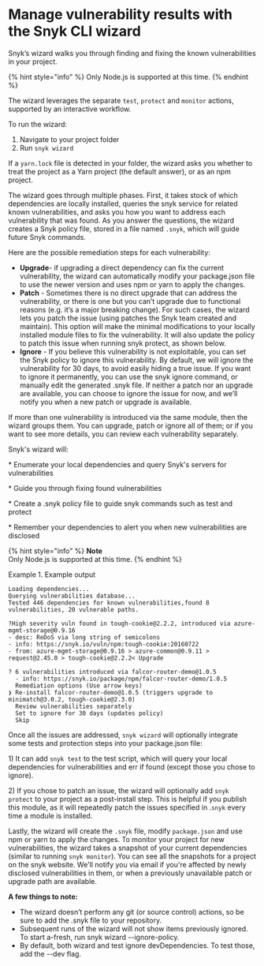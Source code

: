 # Manage vulnerability results with the Snyk CLI wizard

Snyk’s wizard walks you through finding and fixing the known vulnerabilities in your project.

{% hint style="info" %}
Only Node.js is supported at this time.
{% endhint %}

The wizard leverages the separate `test`, `protect` and `monitor` actions, supported by an interactive workflow.

To run the wizard:

1. Navigate to your project folder
2. Run `snyk wizard` 

If a `yarn.lock` file is detected in your folder, the wizard asks you whether to treat the project as a Yarn project \(the default answer\), or as an npm project.

The wizard goes through multiple phases. First, it takes stock of which dependencies are locally installed, queries the snyk service for related known vulnerabilities, and asks you how you want to address each vulnerability that was found. As you answer the questions, the wizard creates a Snyk policy file, stored in a file named `.snyk`, which will guide future Snyk commands.

Here are the possible remediation steps for each vulnerability:

* **Upgrade**- if upgrading a direct dependency can fix the current vulnerability, the wizard can automatically modify your package.json file to use the newer version and uses npm or yarn to apply the changes.
* **Patch** - Sometimes there is no direct upgrade that can address the vulnerability, or there is one but you can’t upgrade due to functional reasons \(e.g. it’s a major breaking change\). For such cases, the wizard lets you patch the issue \(using patches the Snyk team created and maintain\). This option will make the minimal modifications to your locally installed module files to fix the vulnerability. It will also update the policy to patch this issue when running snyk protect, as shown below.
* **Ignore** - If you believe this vulnerability is not exploitable, you can set the Snyk policy to ignore this vulnerability. By default, we will ignore the vulnerability for 30 days, to avoid easily hiding a true issue. If you want to ignore it permanently, you can use the snyk ignore command, or manually edit the generated .snyk file. If neither a patch nor an upgrade are available, you can choose to ignore the issue for now, and we’ll notify you when a new patch or upgrade is available.

If more than one vulnerability is introduced via the same module, then the wizard groups them. You can upgrade, patch or ignore all of them; or if you want to see more details, you can review each vulnerability separately.

Snyk's wizard will:

\* Enumerate your local dependencies and query Snyk's servers for vulnerabilities

\* Guide you through fixing found vulnerabilities

\* Create a .snyk policy file to guide snyk commands such as test and protect

\* Remember your dependencies to alert you when new vulnerabilities are disclosed

{% hint style="info" %}
**Note**  
Only Node.js is supported at this time.
{% endhint %}

Example 1. Example output

```text
Loading dependencies...
Querying vulnerabilities database...
Tested 446 dependencies for known vulnerabilities,found 8 vulnerabilities, 20 vulnerable paths.

?High severity vuln found in tough-cookie@2.2.2, introduced via azure-mgmt-storage@0.9.16
- desc: ReDoS via long string of semicolons
- info: https://snyk.io/vuln/npm:tough-cookie:20160722
- from: azure-mgmt-storage@0.9.16 > azure-common@0.9.11 > request@2.45.0 > tough-cookie@2.2.2< Upgrade

? 6 vulnerabilities introduced via falcor-router-demo@1.0.5
  - info: https://snyk.io/package/npm/falcor-router-demo/1.0.5
  Remediation options (Use arrow keys)
❯ Re-install falcor-router-demo@1.0.5 (triggers upgrade to minimatch@3.0.2, tough-cookie@2.3.0) 
  Review vulnerabilities separately
  Set to ignore for 30 days (updates policy)
  Skip
```

Once all the issues are addressed, `snyk wizard` will optionally integrate some tests and protection steps into your package.json file:

1\) It can add `snyk test` to the test script, which will query your local dependencies for vulnerabilities and err if found \(except those you chose to ignore\).

2\) If you chose to patch an issue, the wizard will optionally add `snyk protect` to your project as a post-install step. This is helpful if you publish this module, as it will repeatedly patch the issues specified in .`snyk` every time a module is installed.

Lastly, the wizard will create the `.snyk` file, modify `package.json` and use npm or yarn to apply the changes. To monitor your project for new vulnerabilities, the wizard takes a snapshot of your current dependencies \(similar to running `snyk monitor`\). You can see all the snapshots for a project on the snyk website. We'll notify you via email if you're affected by newly disclosed vulnerabilities in them, or when a previously unavailable patch or upgrade path are available.

**A few things to note:**

* The wizard doesn’t perform any git \(or source control\) actions, so be sure to add the .snyk file to your repository.
* Subsequent runs of the wizard will not show items previously ignored. To start a-fresh, run snyk wizard --ignore-policy.
* By default, both wizard and test ignore devDependencies. To test those, add the --dev flag.



